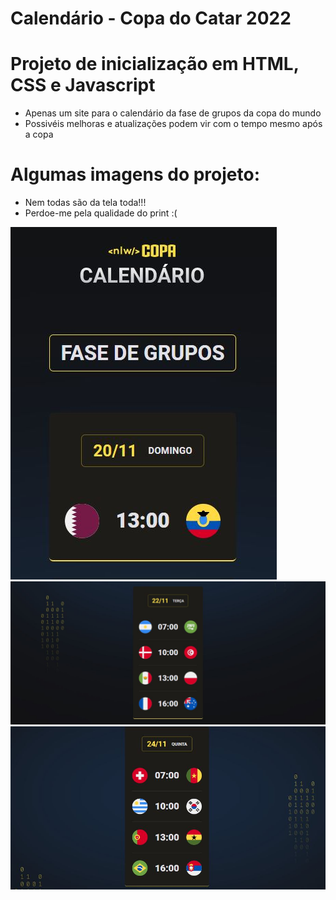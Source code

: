 # Calendário - Copa do Catar 2022

# Projeto de inicialização em HTML, CSS e Javascript
- Apenas um site para o calendário da fase de grupos da copa do mundo
- Possivéis melhoras e atualizações podem vir com o tempo mesmo após a copa

# Algumas imagens do projeto:
- Nem todas são da tela toda!!!
- Perdoe-me pela qualidade do print :(

![exemplo](./assets/amostra1.JPG)
![exemplo](./assets/amostra2.JPG)
![exemplo](./assets/amostra3.JPG)


